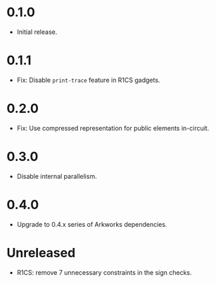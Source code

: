# 0.1.0

* Initial release.

# 0.1.1

* Fix: Disable `print-trace` feature in R1CS gadgets.

# 0.2.0

* Fix: Use compressed representation for public elements in-circuit.

# 0.3.0

* Disable internal parallelism.

# 0.4.0

* Upgrade to 0.4.x series of Arkworks dependencies.

# Unreleased

* R1CS: remove 7 unnecessary constraints in the sign checks.

